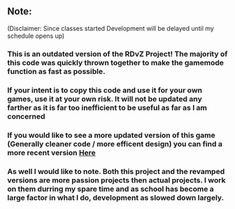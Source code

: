 ## Note:

(Disclaimer: Since classes started Development will be delayed until my schedule opens up)

### This is an outdated version of the RDvZ Project! The majority of this code was quickly thrown together to make the gamemode function as fast as possible.
### If your intent is to copy this code and use it for your own games, use it at your own risk. It will not be updated any farther as it is far too inefficient to be useful as far as I am concerned
### If you would like to see a more updated version of this game (Generally cleaner code / more efficent design) you can find a more recent version [Here](https://github.com/nbarudi/RDvZRevamped)
### As well I would like to note. Both this project and the revamped versions are more passion projects then actual projects. I work on them durring my spare time and as school has become a large factor in what I do, development as slowed down largely.
